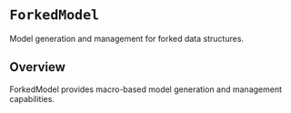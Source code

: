 # ``ForkedModel``

Model generation and management for forked data structures.

## Overview

ForkedModel provides macro-based model generation and management capabilities. 